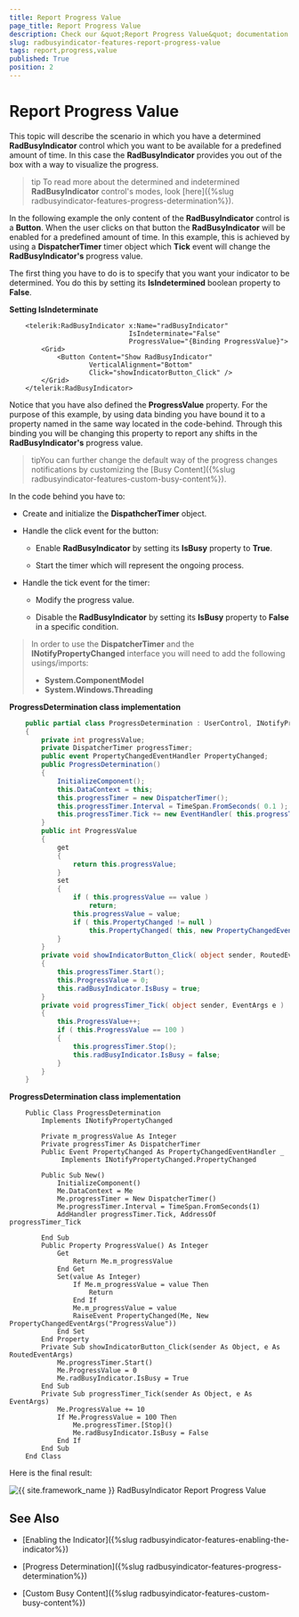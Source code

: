```yaml
---
title: Report Progress Value
page_title: Report Progress Value
description: Check our &quot;Report Progress Value&quot; documentation article for the RadBusyIndicator {{ site.framework_name }} control.
slug: radbusyindicator-features-report-progress-value
tags: report,progress,value
published: True
position: 2
---
```


# Report Progress Value

This topic will describe the scenario in which you have a determined __RadBusyIndicator__ control which you want to be available for a predefined amount of time. In this case the __RadBusyIndicator__ provides you out of the box with a way to visualize the progress.

>tip To read more about the determined and indetermined __RadBusyIndicator__ control's modes, look [here]({%slug radbusyindicator-features-progress-determination%}).

In the following example the only content of the __RadBusyIndicator__ control is a __Button__. When the user clicks on that button the __RadBusyIndicator__ will be enabled for a predefined amount of time. In this example, this is achieved by using a __DispatcherTimer__ timer object which __Tick__ event will change the __RadBusyIndicator's__ progress value.

The first thing you have to do is to specify that you want your indicator to be determined. You do this by setting its __IsIndetermined__ boolean property to __False__.

__Setting IsIndeterminate__

```XAML
	<telerik:RadBusyIndicator x:Name="radBusyIndicator" 
	                          IsIndeterminate="False" 
	                          ProgressValue="{Binding ProgressValue}">
	    <Grid>               
	        <Button Content="Show RadBusyIndicator"
	                VerticalAlignment="Bottom"
	                Click="showIndicatorButton_Click" />
	    </Grid>
	</telerik:RadBusyIndicator>
```

Notice that you have also defined the __ProgressValue__ property. For the purpose of this example, by using data binding you have bound it to a property named in the same way located in the code-behind. Through this binding you will be changing this property to report any shifts in the __RadBusyIndicator's__ progress value. 

>tipYou can further change the default way of the progress changes notifications by customizing the [Busy Content]({%slug radbusyindicator-features-custom-busy-content%}).

In the code behind you have to:

* Create and initialize the __DispathcherTimer__ object.

* Handle the click event for the button:          	

	* Enable __RadBusyIndicator__ by setting its __IsBusy__ property to __True__.

	* Start the timer which will represent the ongoing process.

* Handle the tick event for the timer:          	

	* Modify the progress value.

	* Disable the __RadBusyIndicator__ by setting its __IsBusy__ property to __False__ in a specific condition.

>In order to use the __DispatcherTimer__ and the __INotifyPropertyChanged__ interface you will need to add the following usings/imports: 
>* __System.ComponentModel__
>* __System.Windows.Threading__

__ProgressDetermination class implementation__

```C#
	public partial class ProgressDetermination : UserControl, INotifyPropertyChanged
	{
	    private int progressValue;
	    private DispatcherTimer progressTimer;
	    public event PropertyChangedEventHandler PropertyChanged;
	    public ProgressDetermination()
	    {
	        InitializeComponent();
	        this.DataContext = this;
	        this.progressTimer = new DispatcherTimer();
	        this.progressTimer.Interval = TimeSpan.FromSeconds( 0.1 );
	        this.progressTimer.Tick += new EventHandler( this.progressTimer_Tick );
	    }
	    public int ProgressValue
	    {
	        get
	        {
	            return this.progressValue;
	        }
	        set
	        {
	            if ( this.progressValue == value )
	                return;
	            this.progressValue = value;
	            if ( this.PropertyChanged != null )
	                this.PropertyChanged( this, new PropertyChangedEventArgs( "ProgressValue" ) );
	        }
	    }
	    private void showIndicatorButton_Click( object sender, RoutedEventArgs e )
	    {
	        this.progressTimer.Start();
	        this.ProgressValue = 0;
	        this.radBusyIndicator.IsBusy = true;
	    }
	    private void progressTimer_Tick( object sender, EventArgs e )
	    {
	        this.ProgressValue++;
	        if ( this.ProgressValue == 100 )
	        {
	            this.progressTimer.Stop();
	            this.radBusyIndicator.IsBusy = false;
	        }
	    }
	}
```

__ProgressDetermination class implementation__

```VB
	Public Class ProgressDetermination
		Implements INotifyPropertyChanged
	
		Private m_progressValue As Integer
		Private progressTimer As DispatcherTimer
		Public Event PropertyChanged As PropertyChangedEventHandler _
			 Implements INotifyPropertyChanged.PropertyChanged
	
		Public Sub New()
			InitializeComponent()
			Me.DataContext = Me
			Me.progressTimer = New DispatcherTimer()
			Me.progressTimer.Interval = TimeSpan.FromSeconds(1)
			AddHandler progressTimer.Tick, AddressOf progressTimer_Tick
	
		End Sub
		Public Property ProgressValue() As Integer
			Get
				Return Me.m_progressValue
			End Get
			Set(value As Integer)
				If Me.m_progressValue = value Then
					Return
				End If
				Me.m_progressValue = value
				RaiseEvent PropertyChanged(Me, New PropertyChangedEventArgs("ProgressValue"))
			End Set
		End Property
		Private Sub showIndicatorButton_Click(sender As Object, e As RoutedEventArgs)
			Me.progressTimer.Start()
			Me.ProgressValue = 0
			Me.radBusyIndicator.IsBusy = True
		End Sub
		Private Sub progressTimer_Tick(sender As Object, e As EventArgs)
			Me.ProgressValue += 10
			If Me.ProgressValue = 100 Then
				Me.progressTimer.[Stop]()
				Me.radBusyIndicator.IsBusy = False
			End If
		End Sub
	End Class
```

Here is the final result:

![{{ site.framework_name }} RadBusyIndicator Report Progress Value](images/radbusyindicator_features_report_progress_value_010.png)

## See Also

 * [Enabling the Indicator]({%slug radbusyindicator-features-enabling-the-indicator%})

 * [Progress Determination]({%slug radbusyindicator-features-progress-determination%})

 * [Custom Busy Content]({%slug radbusyindicator-features-custom-busy-content%})
